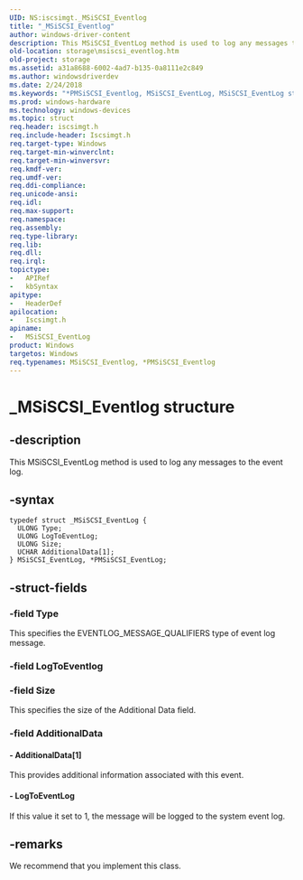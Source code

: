 ```yaml
---
UID: NS:iscsimgt._MSiSCSI_Eventlog
title: "_MSiSCSI_Eventlog"
author: windows-driver-content
description: This MSiSCSI_EventLog method is used to log any messages to the event log.
old-location: storage\msiscsi_eventlog.htm
old-project: storage
ms.assetid: a31a8688-6002-4ad7-b135-0a8111e2c849
ms.author: windowsdriverdev
ms.date: 2/24/2018
ms.keywords: "*PMSiSCSI_Eventlog, MSiSCSI_EventLog, MSiSCSI_EventLog structure [Storage Devices], MSiSCSI_Eventlog, PMSiSCSI_EventLog, PMSiSCSI_EventLog structure pointer [Storage Devices], _MSiSCSI_Eventlog, iscsimgt/MSiSCSI_EventLog, iscsimgt/PMSiSCSI_EventLog, storage.msiscsi_eventlog, structs-iSCSI_d2419ba1-4f36-42c6-8a21-164dadb50263.xml"
ms.prod: windows-hardware
ms.technology: windows-devices
ms.topic: struct
req.header: iscsimgt.h
req.include-header: Iscsimgt.h
req.target-type: Windows
req.target-min-winverclnt: 
req.target-min-winversvr: 
req.kmdf-ver: 
req.umdf-ver: 
req.ddi-compliance: 
req.unicode-ansi: 
req.idl: 
req.max-support: 
req.namespace: 
req.assembly: 
req.type-library: 
req.lib: 
req.dll: 
req.irql: 
topictype:
-	APIRef
-	kbSyntax
apitype:
-	HeaderDef
apilocation:
-	Iscsimgt.h
apiname:
-	MSiSCSI_EventLog
product: Windows
targetos: Windows
req.typenames: MSiSCSI_Eventlog, *PMSiSCSI_Eventlog
---
```


# _MSiSCSI_Eventlog structure


## -description


This MSiSCSI_EventLog method is used to log any messages to the event log.


## -syntax


````
typedef struct _MSiSCSI_EventLog {
  ULONG Type;
  ULONG LogToEventLog;
  ULONG Size;
  UCHAR AdditionalData[1];
} MSiSCSI_EventLog, *PMSiSCSI_EventLog;
````


## -struct-fields




### -field Type

This specifies the EVENTLOG_MESSAGE_QUALIFIERS type of event log message.


### -field LogToEventlog

 


### -field Size

This specifies the size of the Additional Data field.


### -field AdditionalData

 




#### - AdditionalData[1]

This provides additional information associated with this event.


#### - LogToEventLog

If this value it set to 1, the message will be logged to the system event log.


## -remarks



We recommend that you implement this class.



